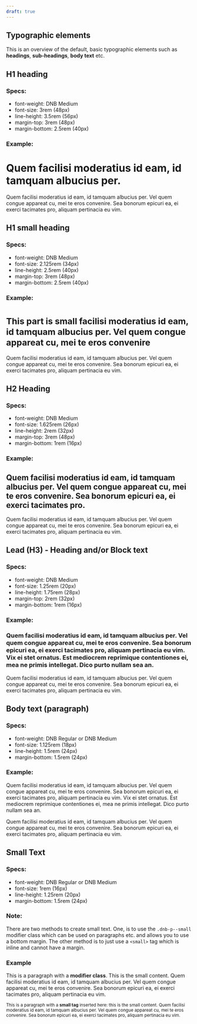 ```yaml
---
draft: true
---
```


## Typographic elements

This is an overview of the default, basic typographic elements such as **headings**, **sub-headings**, **body text** etc.

## H1 heading

### Specs:

- font-weight: DNB Medium
- font-size: 3rem (48px)
- line-height: 3.5rem (56px)
- margin-top: 3rem (48px)
- margin-bottom: 2.5rem (40px)

### Example:

<div className="typography-box">
  <h1 className="dnb-h1 skip-anchor">
    Quem facilisi moderatius id eam, id tamquam albucius per.
  </h1>
  <p className="dnb-p">
    Quem facilisi moderatius id eam, id tamquam albucius per. Vel quem congue appareat cu, mei te eros convenire. Sea bonorum epicuri ea, ei exerci tacimates pro, aliquam pertinacia eu vim.
  </p>
</div>

## H1 small heading

### Specs:

- font-weight: DNB Medium
- font-size: 2.125rem (34px)
- line-height: 2.5rem (40px)
- margin-top: 3rem (48px)
- margin-bottom: 2.5rem (40px)

### Example:

<div className="typography-box">
  <h1 className="dnb-h1 skip-anchor">
    <small>
      This part is small facilisi moderatius id eam, id tamquam albucius per. Vel quem congue appareat cu, mei te eros convenire
    </small>
  </h1>
  <p className="dnb-p">
    Quem facilisi moderatius id eam, id tamquam albucius per. Vel quem congue appareat cu, mei te eros convenire. Sea bonorum epicuri ea, ei exerci tacimates pro, aliquam pertinacia eu vim.
  </p>
</div>

## H2 Heading

### Specs:

- font-weight: DNB Medium
- font-size: 1.625rem (26px)
- line-height: 2rem (32px)
- margin-top: 3rem (48px)
- margin-bottom: 1rem (16px)

### Example:

<div className="typography-box">
  <h2 className="dnb-h2 skip-anchor">
    Quem facilisi moderatius id eam, id tamquam albucius per. Vel quem congue appareat cu, mei te eros convenire. Sea bonorum epicuri ea, ei exerci tacimates pro.
  </h2>
  <p className="dnb-p">
    Quem facilisi moderatius id eam, id tamquam albucius per. Vel quem congue appareat cu, mei te eros convenire. Sea bonorum epicuri ea, ei exerci tacimates pro, aliquam pertinacia eu vim.
  </p>
</div>

## Lead (H3) - Heading and/or Block text

### Specs:

- font-weight: DNB Medium
- font-size: 1.25rem (20px)
- line-height: 1.75rem (28px)
- margin-top: 2rem (32px)
- margin-bottom: 1rem (16px)

### Example:

<div className="typography-box">
  <h3 className="dnb-lead skip-anchor">
    Quem facilisi moderatius id eam, id tamquam albucius per. Vel quem congue appareat cu, mei te eros convenire. Sea bonorum epicuri ea, ei exerci tacimates pro, aliquam pertinacia eu vim. Vix ei stet ornatus. Est mediocrem reprimique contentiones ei, mea
    ne primis intellegat. Dico purto nullam sea an.
  </h3>
  <p className="dnb-p">
    Quem facilisi moderatius id eam, id tamquam albucius per. Vel quem congue appareat cu, mei te eros convenire. Sea bonorum epicuri ea, ei exerci tacimates pro, aliquam pertinacia eu vim.
  </p>
</div>

## Body text (paragraph)

### Specs:

- font-weight: DNB Regular or DNB Medium
- font-size: 1.125rem (18px)
- line-height: 1.5rem (24px)
- margin-bottom: 1.5rem (24px)

### Example:

<div className="typography-box">
  <p className="dnb-p">
    Quem facilisi moderatius id eam, id tamquam albucius per. Vel quem congue appareat cu, mei te eros convenire. Sea bonorum epicuri ea, ei exerci tacimates pro, aliquam pertinacia eu vim. Vix ei stet ornatus. Est mediocrem reprimique contentiones ei, mea
    ne primis intellegat. Dico purto nullam sea an.
  </p>
  <p className="dnb-p">
    Quem facilisi moderatius id eam, id tamquam albucius per. Vel quem congue appareat cu, mei te eros convenire. Sea bonorum epicuri ea, ei exerci tacimates pro, aliquam pertinacia eu vim.
  </p>
</div>

## Small Text

### Specs:

- font-weight: DNB Regular or DNB Medium
- font-size: 1rem (16px)
- line-height: 1.25rem (20px)
- margin-bottom: 1.5rem (24px)

### Note:

There are two methods to create small text. One, is to use the `.dnb-p--small` modifier class which can be used on paragraphs etc. and allows you to use a bottom margin. The other method is to just use a `<small>` tag which is inline and cannot have a margin.

### Example

<div className="typography-box">
  <p className="dnb-p dnb-p--small">
    This is a paragraph with a <b>modifier class</b>. This is the small content. Quem facilisi moderatius id eam, id tamquam albucius per. Vel quem congue appareat cu, mei te eros convenire. Sea bonorum epicuri ea, ei exerci tacimates pro, aliquam pertinacia eu vim.
  </p>
  <p className="dnb-p">
    <small>
      This is a paragraph with a <b>small tag</b> inserted here: this is the small content. Quem facilisi moderatius id eam, id tamquam albucius per. Vel quem congue appareat cu, mei te eros convenire. Sea bonorum epicuri ea, ei exerci tacimates pro, aliquam pertinacia eu vim.
    </small>
  </p>
</div>
